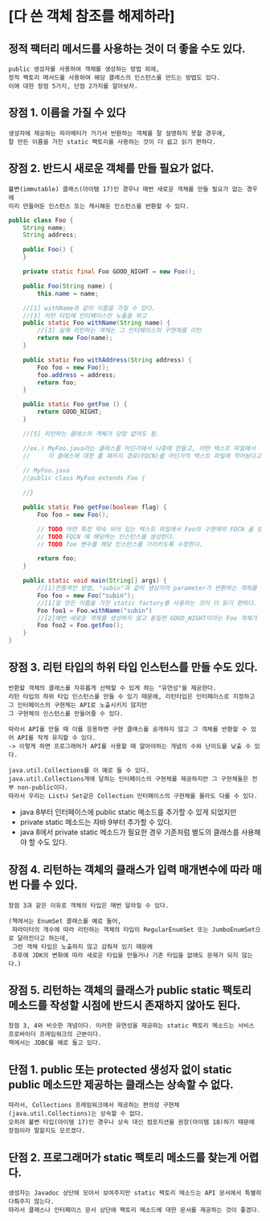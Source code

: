 # [다 쓴 객체 참조를 해제하라]

## 정적 팩터리 메서드를 사용하는 것이 더 좋을 수도 있다.

    public 생성자를 사용하여 객체를 생성하는 방법 외에,
    정적 팩토리 메서드를 사용하여 해당 클래스의 인스턴스를 만드는 방법도 있다.
    이에 대한 장점 5가지, 단점 2가지를 알아보자.

## 장점 1. 이름을 가질 수 있다
    생성자에 제공하는 파라메터가 거기서 반환하는 객체를 잘 설명하지 못할 경우에,
    잘 만든 이름을 가진 static 팩토리를 사용하는 것이 더 쉽고 읽기 편하다.


## 장점 2. 반드시 새로운 객체를 만들 필요가 없다.
    불변(immutable) 클래스(아이템 17)인 경우나 매번 새로운 객체를 만들 필요가 없는 경우에
    미리 만들어둔 인스턴스 또는 캐시해둔 인스턴스를 반환할 수 있다. 

```JAVA
public class Foo {
    String name;
    String address;

    public Foo() {
    }

    private static final Foo GOOD_NIGHT = new Foo();

    public Foo(String name) {
        this.name = name;

    //[1] withName과 같이 이름을 가질 수 있다.
    //[3] 리턴 타입에 인터페이스만 노출을 하고
    public static Foo withName(String name) {
        //[3] 실제 리턴하는 객체는 그 인터페이스의 구현체를 리턴
        return new Foo(name);
    }

    public static Foo withAddress(String address) {
        Foo foo = new Foo();
        foo.address = address;
        return foo;
    }

    public static Foo getFoo () {
        return GOOD_NIGHT;
    }

    //[5] 리턴하는 클래스의 객체가 당장 없어도 됨.

    //ex.) MyFoo.java라는 클래스를 어딘가에서 나중에 만들고, 어떤 텍스트 파일에서 
    //     이 클래스에 대한 풀 패키지 경로(FQCN)를 어딘가의 텍스트 파일에 적어놨다고 치자. 
    
    // MyFoo.java
    //public class MyFoo extends Foo {

    //}

    public static Foo getFoo(boolean flag) {
        Foo foo = new Foo();

        // TODO 어떤 특정 약속 되어 있는 텍스트 파일에서 Foo의 구현체의 FQCN 을 읽어온다.
        // TODO FQCN 에 해당하는 인스턴스를 생성한다.
        // TODO foo 변수를 해당 인스턴스를 가리키도록 수정한다.

        return foo;
    }

    public static void main(String[] args) {
        //[1]전통적인 방법, "subin"과 같이 생성자의 parameter가 반환하는 객체를 설명하지 못하는 경우보다
        Foo foo = new Foo("subin");
        //[1]잘 만든 이름을 가진 static factory를 사용하는 것이 더 읽기 편하다.
        Foo foo1 = Foo.withName("subin")
        //[2]매번 새로운 객체를 생성하지 않고 동일한 GOOD_NIGHT이라는 Foo 객체가 생성이 된다.
        Foo foo2 = Foo.getFoo();
    }
}
```


## 장점 3. 리턴 타입의 하위 타입 인스턴스를 만들 수도 있다.
    반환할 객체의 클래스를 자유롭게 선택할 수 있게 하는 "유연성"을 제공한다.
    리턴 타입의 하위 타입 인스턴스를 만들 수 있기 때문에, 리턴타입은 인터페이스로 지정하고 그 인터페이스의 구현체는 API로 노출시키지 않지만
    그 구현체의 인스턴스를 만들어줄 수 있다.

    따라서 API를 만들 때 이를 응용하면 구현 클래스를 공개하지 않고 그 객체를 반환할 수 있어 API를 작게 유지할 수 있다.
    -> 이렇게 하면 프로그래머가 API를 사용할 때 알아야하는 개념의 수와 난이도를 낮출 수 있다.
    
    java.util.Collections를 이 예로 들 수 있다.
    java.util.Collections개에 달하는 인터페이스의 구현체를 제공하지만 그 구현체들은 전부 non-public이다.
    따라서 우리는 List나 Set같은 Collection 인터페이스의 구현체를 몰라도 다룰 수 있다.

* java 8부터 인터페이스에  public static 메소드를 추가할 수 있게 되었지만
* private static 메소드는 자바 9부터 추가할 수 있다. 
* java 8에서 private static 메소드가 필요한 경우 기존처럼 별도의 클래스를 사용해야 할 수도 있다.


## 장점 4. 리턴하는 객체의 클래스가 입력 매개변수에 따라 매번 다를 수 있다.
    장점 3과 같은 이유로 객체의 타입은 매번 달라질 수 있다.
    
    (책에서는 EnumSet 클래스를 예로 들어,
     파라미터의 개수에 따라 리턴하는 객체의 타입이 RegularEnumSet 또는 JumboEnumSet으로 달라진다고 하는데,
     그런 객체 타입은 노출하지 않고 감춰져 있기 때문에
     추후에 JDK의 변화에 따라 새로운 타입을 만들거나 기존 타입을 없애도 문제가 되지 않는다.)

## 장점 5. 리턴하는 객체의 클래스가 public static 팩토리 메소드를 작성할 시점에 반드시 존재하지 않아도 된다.
    장점 3, 4와 비슷한 개념이다. 이러한 유연성을 제공하는 static 팩토리 메소드는 서비스 프로바이더 프레임워크의 근본이다.
    책에서는 JDBC를 예로 들고 있다.


## 단점 1. public 또는 protected 생성자 없이 static public 메소드만 제공하는 클래스는 상속할 수 없다.
    따라서, Collections 프레임워크에서 제공하는 편의성 구현체(java.util.Collections)는 상속할 수 없다.
    오히려 불변 타입(아이템 17)인 경우나 상속 대신 컴포지션을 권장(아이템 18)하기 때문에 장점이라 말할지도 모르겠다.

## 단점 2. 프로그래머가 static 팩토리 메소드를 찾는게 어렵다.
    생성자는 Javadoc 상단에 모아서 보여주지만 static 팩토리 메소드는 API 문서에서 특별히 다뤄주지 않는다.
    따라서 클래스나 인터페이스 문서 상단에 팩토리 메소드에 대한 문서를 제공하는 것이 좋겠다.